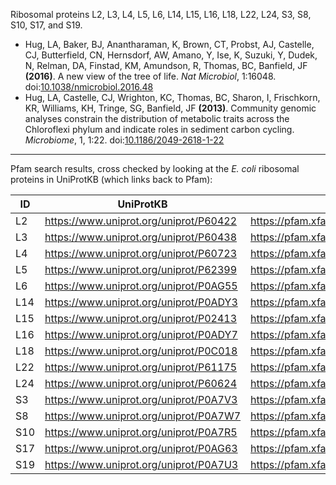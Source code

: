 Ribosomal proteins L2, L3, L4, L5, L6, L14, L15, L16, L18, L22, L24, S3, S8, S10, S17, and S19.

- Hug, LA, Baker, BJ, Anantharaman, K, Brown, CT, Probst, AJ, Castelle, CJ, Butterfield, CN, Hernsdorf, AW, Amano, Y, Ise, K, Suzuki, Y, Dudek, N, Relman, DA, Finstad, KM, Amundson, R, Thomas, BC, Banfield, JF **(2016)**. A new view of the tree of life. *Nat Microbiol*, 1:16048. doi:[10.1038/nmicrobiol.2016.48](https://doi.org/10.1038/nmicrobiol.2016.48)
- Hug, LA, Castelle, CJ, Wrighton, KC, Thomas, BC, Sharon, I, Frischkorn, KR, Williams, KH, Tringe, SG, Banfield, JF **(2013)**. Community genomic analyses constrain the distribution of metabolic traits across the Chloroflexi phylum and indicate roles in sediment carbon cycling. *Microbiome*, 1, 1:22. doi:[10.1186/2049-2618-1-22](https://dx.doi.org/10.1186/2049-2618-1-22)

----

Pfam search results, cross checked by looking at the *E. coli* ribosomal proteins in UniProtKB (which links back to Pfam):

| ID | UniProtKB | Pfam |
| -- | -- | -- |
| L2 | https://www.uniprot.org/uniprot/P60422 | https://pfam.xfam.org/family/PF00181 |
| L3 | https://www.uniprot.org/uniprot/P60438 | https://pfam.xfam.org/family/PF00297 |
| L4 | https://www.uniprot.org/uniprot/P60723 |  https://pfam.xfam.org/family/PF00573 |
| L5 | https://www.uniprot.org/uniprot/P62399 | https://pfam.xfam.org/family/PF00281 |
| L6 | https://www.uniprot.org/uniprot/P0AG55 | https://pfam.xfam.org/family/PF00347 |
| L14 | https://www.uniprot.org/uniprot/P0ADY3 | https://pfam.xfam.org/family/PF00238 |
| L15 | https://www.uniprot.org/uniprot/P02413 | https://pfam.xfam.org/family/PF00828 |
| L16 | https://www.uniprot.org/uniprot/P0ADY7 | https://pfam.xfam.org/family/PF00252 |
| L18 | https://www.uniprot.org/uniprot/P0C018 | https://pfam.xfam.org/family/PF00861 |
| L22 | https://www.uniprot.org/uniprot/P61175 | https://pfam.xfam.org/family/PF00237 |
| L24 | https://www.uniprot.org/uniprot/P60624 | https://pfam.xfam.org/family/PF17136 |
| S3 | https://www.uniprot.org/uniprot/P0A7V3 | https://pfam.xfam.org/family/PF00189 |
| S8 | https://www.uniprot.org/uniprot/P0A7W7 | https://pfam.xfam.org/family/PF00410 |
| S10 | https://www.uniprot.org/uniprot/P0A7R5 | https://pfam.xfam.org/family/PF00338 |
| S17 | https://www.uniprot.org/uniprot/P0AG63 | https://pfam.xfam.org/family/PF00366 |
| S19 | https://www.uniprot.org/uniprot/P0A7U3 | https://pfam.xfam.org/family/PF00203 |
